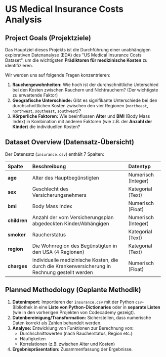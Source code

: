 # US Medical Insurance Costs Analysis

## Project Goals (Projektziele)
Das Hauptziel dieses Projekts ist die Durchführung einer unabhängigen explorativen Datenanalyse (EDA) des "US Medical Insurance Costs Dataset", um die wichtigsten **Prädiktoren für medizinische Kosten** zu identifizieren.

Wir werden uns auf folgende Fragen konzentrieren:

1.  **Rauchergewohnheiten:** Wie hoch ist der durchschnittliche Unterschied bei den Kosten zwischen Rauchern und Nichtrauchern? (Der wichtigste zu erwartende Faktor)
2.  **Geografische Unterschiede:** Gibt es signifikante Unterschiede bei den durchschnittlichen Kosten zwischen den vier Regionen (`northeast`, `northwest`, `southeast`, `southwest`)?
3.  **Körperliche Faktoren:** Wie beeinflussen **Alter** und **BMI** (Body Mass Index) in Kombination mit anderen Faktoren (wie z.B. der **Anzahl der Kinder**) die individuellen Kosten?

##  Dataset Overview (Datensatz-Übersicht)
Der Datensatz (`insurance.csv`) enthält 7 Spalten:

| Spalte | Beschreibung | Datentyp |
| :--- | :--- | :--- |
| **age** | Alter des Hauptbegünstigten | Numerisch (Integer) |
| **sex** | Geschlecht des Versicherungsnehmers | Kategorial (Text) |
| **bmi** | Body Mass Index | Numerisch (Float) |
| **children** | Anzahl der vom Versicherungsplan abgedeckten Kinder/Abhängigen | Numerisch (Integer) |
| **smoker** | Raucherstatus | Kategorial (Text) |
| **region** | Die Wohnregion des Begünstigten in den USA (4 Regionen) | Kategorial (Text) |
| **charges** | Individuelle medizinische Kosten, die durch die Krankenversicherung in Rechnung gestellt werden | Numerisch (Float) |

## Planned Methodology (Geplante Methodik)
1.  **Datenimport:** Importieren der `insurance.csv` mit der Python `csv`-Bibliothek in eine **Liste von Python-Dictionaries** oder in **separate Listen** (wie in den vorherigen Projekten von Codecademy gezeigt).
2.  **Datenbereinigung/Transformation:** Sicherstellen, dass numerische Daten korrekt als Zahlen behandelt werden.
3.  **Analyse:** Entwicklung von Funktionen zur Berechnung von:
    * Durchschnittswerten (nach Raucherstatus, Region etc.)
    * Häufigkeiten
    * Korrelationen (z.B. zwischen Alter und Kosten)
4.  **Ergebnispräsentation:** Zusammenfassung der Ergebnisse.
